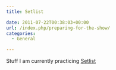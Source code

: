 ```yaml
---
title: Setlist

date: 2011-07-22T00:38:03+00:00
url: /index.php/preparing-for-the-show/
categories:
  - General

---
```

Stuff I am currently practicing <a href=http://www.jmainguy.com/setlist>Setlist</a>